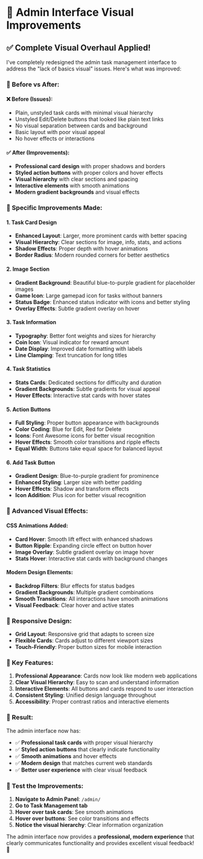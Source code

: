 # 🎨 Admin Interface Visual Improvements

## ✅ **Complete Visual Overhaul Applied!**

I've completely redesigned the admin task management interface to address the "lack of basics visual" issues. Here's what was improved:

### **🔧 Before vs After:**

#### **❌ Before (Issues):**
- Plain, unstyled task cards with minimal visual hierarchy
- Unstyled Edit/Delete buttons that looked like plain text links
- No visual separation between cards and background
- Basic layout with poor visual appeal
- No hover effects or interactions

#### **✅ After (Improvements):**
- **Professional card design** with proper shadows and borders
- **Styled action buttons** with proper colors and hover effects
- **Visual hierarchy** with clear sections and spacing
- **Interactive elements** with smooth animations
- **Modern gradient backgrounds** and visual effects

### **🎯 Specific Improvements Made:**

#### **1. Task Card Design**
- **Enhanced Layout**: Larger, more prominent cards with better spacing
- **Visual Hierarchy**: Clear sections for image, info, stats, and actions
- **Shadow Effects**: Proper depth with hover animations
- **Border Radius**: Modern rounded corners for better aesthetics

#### **2. Image Section**
- **Gradient Background**: Beautiful blue-to-purple gradient for placeholder images
- **Game Icon**: Large gamepad icon for tasks without banners
- **Status Badge**: Enhanced status indicator with icons and better styling
- **Overlay Effects**: Subtle gradient overlay on hover

#### **3. Task Information**
- **Typography**: Better font weights and sizes for hierarchy
- **Coin Icon**: Visual indicator for reward amount
- **Date Display**: Improved date formatting with labels
- **Line Clamping**: Text truncation for long titles

#### **4. Task Statistics**
- **Stats Cards**: Dedicated sections for difficulty and duration
- **Gradient Backgrounds**: Subtle gradients for visual appeal
- **Hover Effects**: Interactive stat cards with hover states

#### **5. Action Buttons**
- **Full Styling**: Proper button appearance with backgrounds
- **Color Coding**: Blue for Edit, Red for Delete
- **Icons**: Font Awesome icons for better visual recognition
- **Hover Effects**: Smooth color transitions and ripple effects
- **Equal Width**: Buttons take equal space for balanced layout

#### **6. Add Task Button**
- **Gradient Design**: Blue-to-purple gradient for prominence
- **Enhanced Styling**: Larger size with better padding
- **Hover Effects**: Shadow and transform effects
- **Icon Addition**: Plus icon for better visual recognition

### **🎨 Advanced Visual Effects:**

#### **CSS Animations Added:**
- **Card Hover**: Smooth lift effect with enhanced shadows
- **Button Ripple**: Expanding circle effect on button hover
- **Image Overlay**: Subtle gradient overlay on image hover
- **Stats Hover**: Interactive stat cards with background changes

#### **Modern Design Elements:**
- **Backdrop Filters**: Blur effects for status badges
- **Gradient Backgrounds**: Multiple gradient combinations
- **Smooth Transitions**: All interactions have smooth animations
- **Visual Feedback**: Clear hover and active states

### **📱 Responsive Design:**
- **Grid Layout**: Responsive grid that adapts to screen size
- **Flexible Cards**: Cards adjust to different viewport sizes
- **Touch-Friendly**: Proper button sizes for mobile interaction

### **🎯 Key Features:**

1. **Professional Appearance**: Cards now look like modern web applications
2. **Clear Visual Hierarchy**: Easy to scan and understand information
3. **Interactive Elements**: All buttons and cards respond to user interaction
4. **Consistent Styling**: Unified design language throughout
5. **Accessibility**: Proper contrast ratios and interactive elements

### **🚀 Result:**

The admin interface now has:
- ✅ **Professional task cards** with proper visual hierarchy
- ✅ **Styled action buttons** that clearly indicate functionality
- ✅ **Smooth animations** and hover effects
- ✅ **Modern design** that matches current web standards
- ✅ **Better user experience** with clear visual feedback

### **🧪 Test the Improvements:**

1. **Navigate to Admin Panel**: `/admin/`
2. **Go to Task Management tab**
3. **Hover over task cards**: See smooth animations
4. **Hover over buttons**: See color transitions and effects
5. **Notice the visual hierarchy**: Clear information organization

The admin interface now provides a **professional, modern experience** that clearly communicates functionality and provides excellent visual feedback! 🎉
